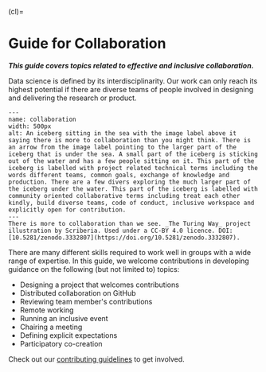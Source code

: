 (cl)=
# Guide for Collaboration

***This guide covers topics related to effective and inclusive collaboration.***

Data science is defined by its interdisciplinarity.
Our work can only reach its highest potential if there are diverse teams of people involved in designing and delivering the research or product.

```{figure} ../figures/collaboration.*
---
name: collaboration
width: 500px
alt: An iceberg sitting in the sea with the image label above it saying there is more to collaboration than you might think. There is an arrow from the image label pointing to the larger part of the iceberg that is under the sea. A small part of the iceberg is sticking out of the water and has a few people sitting on it. This part of the iceberg is labelled with project related technical terms including the words different teams, common goals, exchange of knowledge and production. There are a few divers exploring the much larger part of the iceberg under the water. This part of the iceberg is labelled with community oriented collaborative terms including treat each other kindly, build diverse teams, code of conduct, inclusive workspace and explicitly open for contribution.
---
There is more to collaboration than we see. _The Turing Way_ project illustration by Scriberia. Used under a CC-BY 4.0 licence. DOI: [10.5281/zenodo.3332807](https://doi.org/10.5281/zenodo.3332807).
```

There are many different skills required to work well in groups with a wide range of expertise.
In this guide, we welcome contributions in developing guidance on the following (but not limited to) topics:

* Designing a project that welcomes contributions
* Distributed collaboration on GitHub
* Reviewing team member's contributions
* Remote working
* Running an inclusive event
* Chairing a meeting
* Defining explicit expectations
* Participatory co-creation

Check out our [contributing guidelines](https://github.com/the-turing-way/the-turing-way/blob/main/CONTRIBUTING.md) to get involved.
